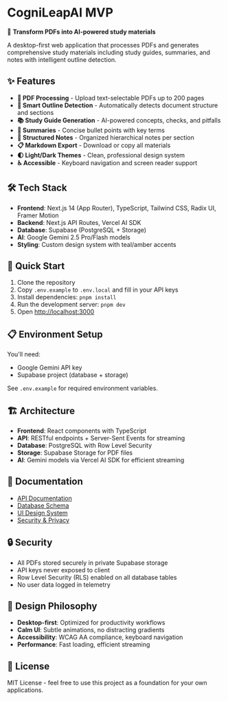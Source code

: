 # CogniLeapAI MVP

🧠 **Transform PDFs into AI-powered study materials**

A desktop-first web application that processes PDFs and generates comprehensive study materials including study guides, summaries, and notes with intelligent outline detection.

## ✨ Features

- **📄 PDF Processing** - Upload text-selectable PDFs up to 200 pages
- **🤖 Smart Outline Detection** - Automatically detects document structure and sections
- **📚 Study Guide Generation** - AI-powered concepts, checks, and pitfalls
- **📝 Summaries** - Concise bullet points with key terms
- **📖 Structured Notes** - Organized hierarchical notes per section
- **📋 Markdown Export** - Download or copy all materials
- **🌓 Light/Dark Themes** - Clean, professional design system
- **♿ Accessible** - Keyboard navigation and screen reader support

## 🛠️ Tech Stack

- **Frontend**: Next.js 14 (App Router), TypeScript, Tailwind CSS, Radix UI, Framer Motion
- **Backend**: Next.js API Routes, Vercel AI SDK
- **Database**: Supabase (PostgreSQL + Storage)
- **AI**: Google Gemini 2.5 Pro/Flash models
- **Styling**: Custom design system with teal/amber accents

## 🚀 Quick Start

1. Clone the repository
2. Copy `.env.example` to `.env.local` and fill in your API keys
3. Install dependencies: `pnpm install`
4. Run the development server: `pnpm dev`
5. Open [http://localhost:3000](http://localhost:3000)

## 📋 Environment Setup

You'll need:
- Google Gemini API key
- Supabase project (database + storage)

See `.env.example` for required environment variables.

## 🏗️ Architecture

- **Frontend**: React components with TypeScript
- **API**: RESTful endpoints + Server-Sent Events for streaming
- **Database**: PostgreSQL with Row Level Security
- **Storage**: Supabase Storage for PDF files
- **AI**: Gemini models via Vercel AI SDK for efficient streaming

## 📖 Documentation

- [API Documentation](docs/API_CONTRACTS.md)
- [Database Schema](docs/DATABASE_SCHEMA.md)
- [UI Design System](docs/UI_DESIGN_SYSTEM.md)
- [Security & Privacy](docs/SECURITY_PRIVACY.md)

## 🔒 Security

- All PDFs stored securely in private Supabase storage
- API keys never exposed to client
- Row Level Security (RLS) enabled on all database tables
- No user data logged in telemetry

## 🎨 Design Philosophy

- **Desktop-first**: Optimized for productivity workflows
- **Calm UI**: Subtle animations, no distracting gradients
- **Accessibility**: WCAG AA compliance, keyboard navigation
- **Performance**: Fast loading, efficient streaming

## 📄 License

MIT License - feel free to use this project as a foundation for your own applications.


